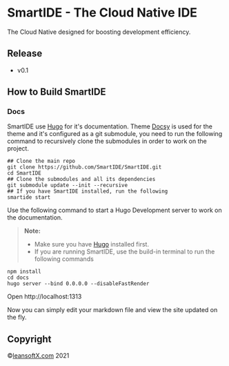 # SmartIDE - The Cloud Native IDE 

The Cloud Native designed for boosting development efficiency.

## Release 

- v0.1 

## How to Build SmartIDE

### Docs

SmartIDE use [Hugo](https://gohugo.io/) for it's documentation. Theme [Docsy](https://www.docsy.dev) is used for the theme and it's configured as a git submodule, you need to run the following command to recursively clone the submodules in order to work on the project.

```shell
## Clone the main repo
git clone https://github.com/SmartIDE/SmartIDE.git
cd SmartIDE
## Clone the submodules and all its dependencies
git submodule update --init --recursive
## If you have SmartIDE installed, run the following
smartide start
```

Use the following command to start a Hugo Development server to work on the documentation.

> **Note:** 
> - Make sure you have [Hugo](https://gohugo.io/) installed first.
> - If you are running SmartIDE, use the build-in terminal to run the following commands

```shell
npm install
cd docs
hugo server --bind 0.0.0.0 --disableFastRender
```

Open http://localhost:1313

Now you can simply edit your markdown file and view the site updated on the fly. 

## Copyright 

&copy;[leansoftX.com](https://leansoftx.com) 2021
